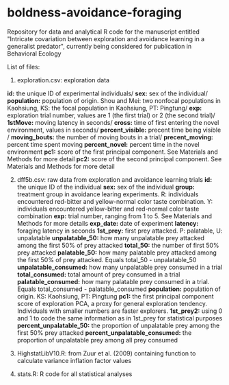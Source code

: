 # boldness-avoidance-foraging
Repository for data and analytical R code for the manuscript entitled "Intricate covariation between exploration and avoidance learning in a generalist predator", currently being considered for publication in Behavioral Ecology  

List of files:

1. exploration.csv: exploration data

**id:** the unique ID of experimental individuals/
**sex:** sex of the individual/
**population:** population of origin. Shou and Mei: two nonfocal populations in Kaohsiung, KS: the focal population in Kaohsiung, PT: Pingtung/
**exp:** exploration trial number, values are 1 (the first trial) or 2 (the second trial)/
**1stMove:** moving latency in seconds/
**cross:** time of first entering the novel environment, values in seconds/
**percent_visible:** precent time being visible /
**moving_bouts:** the number of moving bouts in a trial/
**precent_moving:** percent time spent moving
**percent_novel:** percent time in the novel environment
**pc1:** score of the first principal component. See Materials and Methods for more detail
**pc2:** score of the second principal component. See Materials and Methods for more detail
 
2. dff5b.csv: raw data from exploration and avoidance learning trials
**id:** the unique ID of the individual
  **sex:** sex of the individual
  **group:** treatment group in avoidance learing experiments. R: individuals encountered red-bitter and yellow-normal color taste combination. Y:   
             individuals encountered yellow-bitter and red-normal color taste combination
  **exp:** trial number, ranging from 1 to 5. See Materials and Methods for more details
  **exp_date:** date of experiment
  **latency:** foraging latency in seconds
  **1st_prey:** first prey attacked. P: palatable, U: unpalatable
  **unpalatable_50:** how many unpalatable prey attacked among the first 50% of prey attacked
  **total_50:** the number of first 50% prey attacked
  **palatable_50:** how many palatable prey attacked among the first 50% of prey attacked. Equals total_50 - unpalatable_50
  **unpalatable_consumed:** how many unpalatable prey consumed in a trial
  **total_consumed:** total amount of prey consumed in a trial
  **palatable_consumed:** how many palatable prey consumed in a trial. Equals total_consumed - palatable_consumed
  **population:** population of origin. KS: Kaohsiung, PT: Pingtung
  **pc1:** the first principal component score of exploration PCA, a proxy for general exploration tendency. Individuals with smaller numbers are faster              explorers. 
  **1st_prey2:** using 0 and 1 to code the same information as in 1st_prey for statistical purposes
  **percent_unpalatable_50:** the proportion of unpalatable prey among the first 50% prey attacked
  **percent_unpalatable_consumed:** the proportion of unpalatable prey among all prey consumed

3. HighstatLibV10.R: from Zuur et al. (2009) containing function to calculate variance inflation factor values
4. stats.R: R code for all statistical analyses 
